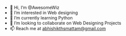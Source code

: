 - 👋 Hi, I’m @AwesomeWiz
- 👀 I’m interested in Web designing
- 🌱 I’m currently learning Python
- 💞️ I’m looking to collaborate on Web Designing Projects
- 📫 Reach me at abhishikthsmattam@gmail.com

<!---
AwesomeWiz/AwesomeWiz is a ✨ special ✨ repository because its `README.md` (this file) appears on your GitHub profile.
You can click the Preview link to take a look at your changes.
--->
